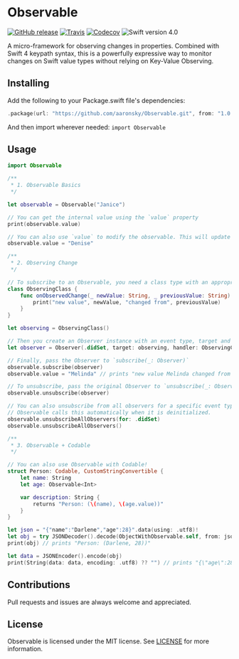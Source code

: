 # Observable

[![GitHub release](https://img.shields.io/github/release/aaronsky/Observable.svg)](https://github.com/aaronsky/Observable/releases) 
[![Travis](https://img.shields.io/travis/aaronsky/Observable.svg)](https://travis-ci.org/aaronsky/Observable) 
[![Codecov](https://img.shields.io/codecov/c/github/aaronsky/Observable.svg)](https://codecov.io/gh/aaronsky/Observable) 
![Swift version 4.0](https://img.shields.io/badge/Swift-4.0-F16D39.svg?style=flat)

A micro-framework for observing changes in properties. Combined with Swift 4 keypath syntax, this is a powerfully expressive way to monitor changes on Swift value types without relying on Key-Value Observing. 


## Installing 

Add the following to your Package.swift file's dependencies:

```swift
.package(url: "https://github.com/aaronsky/Observable.git", from: "1.0.0"),
```

And then import wherever needed: `import Observable`

## Usage

```swift
import Observable

/**
 * 1. Observable Basics
 */

let observable = Observable("Janice")

// You can get the internal value using the `value` property
print(observable.value)

// You can also use `value` to modify the observable. This will update all subscribed observers of the change
observable.value = "Denise"

/**
 * 2. Observing Change
 */

// To subscribe to an Observable, you need a class type with an appropriately typed handling method. For example:
class ObservingClass {
    func onObservedChange(_ newValue: String, _ previousValue: String) {
        print("new value", newValue, "changed from", previousValue)
    }
}

let observing = ObservingClass()

// Then you create an Observer instance with an event type, target and handler
let observer = Observer(.didSet, target: observing, handler: ObservingClass.onObservedChange)

// Finally, pass the Observer to `subscribe(_: Observer)`
observable.subscribe(observer)
observable.value = "Melinda" // prints "new value Melinda changed from Denise"

// To unsubscribe, pass the original Observer to `unsubscribe(_: Observer)`
observable.unsubscribe(observer)

// You can also unsubscribe from all observers for a specific event type, or clear all of them. 
// Observable calls this automatically when it is deinitialized.
observable.unsubscribeAllObservers(for: .didSet)
observable.unsubscribeAllObservers()

/**
 * 3. Observable + Codable
 */

// You can also use Observable with Codable!
struct Person: Codable, CustomStringConvertible {
    let name: String
    let age: Observable<Int>

    var description: String {
        returns "Person: (\(name), \(age.value))"
    }
}

let json = "{"name":"Darlene","age":28}".data(using: .utf8)!
let obj = try JSONDecoder().decode(ObjectWithObservable.self, from: json)
print(obj) // prints "Person: (Darlene, 28))"

let data = JSONEncoder().encode(obj)
print(String(data: data, encoding: .utf8) ?? "") // prints "{\"age\":28,\"name\":\"Darlene\"}"
``` 

## Contributions

Pull requests and issues are always welcome and appreciated. 

## License

Observable is licensed under the MIT license. See [LICENSE](LICENSE) for more information.